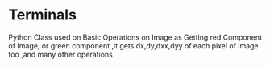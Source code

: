 # Terminals
Python Class used on Basic Operations on Image as Getting red Component of Image, or green component ,it gets dx,dy,dxx,dyy of each pixel of image too ,and many other operations 
